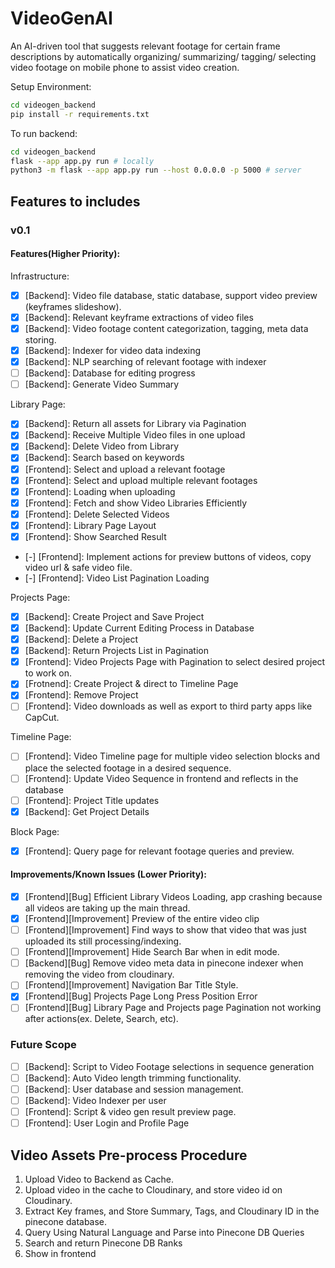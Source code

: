 # VideoGenAI
An AI-driven tool that suggests relevant footage for certain frame descriptions by automatically organizing/ summarizing/ tagging/ selecting video footage on mobile phone to assist video creation.

Setup Environment:
```bash
cd videogen_backend
pip install -r requirements.txt
```

To run backend:
```bash
cd videogen_backend
flask --app app.py run # locally
python3 -m flask --app app.py run --host 0.0.0.0 -p 5000 # server
```

## Features to includes

### v0.1
#### Features(Higher Priority):
Infrastructure:
- [x] [Backend]: Video file database, static database, support video preview (keyframes slideshow).
- [x] [Backend]: Relevant keyframe extractions of video files
- [x] [Backend]: Video footage content categorization, tagging, meta data storing.
- [x] [Backend]: Indexer for video data indexing
- [x] [Backend]: NLP searching of relevant footage with indexer
- [ ] [Backend]: Database for editing progress
- [ ] [Backend]: Generate Video Summary

Library Page:
- [x] [Backend]: Return all assets for Library via Pagination
- [x] [Backend]: Receive Multiple Video files in one upload
- [x] [Backend]: Delete Video from Library
- [x] [Backend]: Search based on keywords
- [x] [Frontend]: Select and upload a relevant footage
- [x] [Frontend]: Select and upload multiple relevant footages
- [x] [Frontend]: Loading when uploading
- [x] [Frontend]: Fetch and show Video Libraries Efficiently
- [x] [Frontend]: Delete Selected Videos
- [x] [Frontend]: Library Page Layout
- [x] [Frontend]: Show Searched Result
- [-] [Frontend]: Implement actions for preview buttons of videos, copy video url & safe video file.
- [-] [Frontend]: Video List Pagination Loading

Projects Page:
- [x] [Backend]: Create Project and Save Project
- [x] [Backend]: Update Current Editing Process in Database
- [x] [Backend]: Delete a Project
- [x] [Backend]: Return Projects List in Pagination
- [x] [Frontend]: Video Projects Page with Pagination to select desired project to work on.
- [x] [Frotnend]: Create Project & direct to Timeline Page
- [x] [Frontend]: Remove Project
- [ ] [Frontend]: Video downloads as well as export to third party apps like CapCut.

Timeline Page:
- [ ] [Frontend]: Video Timeline page for multiple video selection blocks and place the selected footage in a desired sequence.
- [ ] [Frontend]: Update Video Sequence in frontend and reflects in the database
- [ ] [Frontend]: Project Title updates
- [x] [Backend]: Get Project Details

Block Page:
- [x] [Frontend]: Query page for relevant footage queries and preview.

#### Improvements/Known Issues (Lower Priority):
- [x] [Frontend][Bug] Efficient Library Videos Loading, app crashing because all videos are taking up the main thread.
- [x] [Frontend][Improvement] Preview of the entire video clip
- [ ] [Frontend][Improvement] Find ways to show that video that was just uploaded its still processing/indexing.
- [ ] [Frontend][Improvement] Hide Search Bar when in edit mode.
- [ ] [Backend][Bug] Remove video meta data in pinecone indexer when removing the video from cloudinary.
- [ ] [Frontend][Improvement] Navigation Bar Title Style.
- [x] [Frontend][Bug] Projects Page Long Press Position Error
- [ ] [Frontend][Bug] Library Page and Projects page Pagination not working after actions(ex. Delete, Search, etc).

### Future Scope
- [ ] [Backend]: Script to Video Footage selections in sequence generation
- [ ] [Backend]: Auto Video length trimming functionality.
- [ ] [Backend]: User database and session management.
- [ ] [Backend]: Video Indexer per user
- [ ] [Frontend]: Script & video gen result preview page.
- [ ] [Frontend]: User Login and Profile Page

## Video Assets Pre-process Procedure
1. Upload Video to Backend as Cache.
2. Upload video in the cache to Cloudinary, and store video id on Cloudinary.
3. Extract Key frames, and Store Summary, Tags, and Cloudinary ID in the pinecone database.
4. Query Using Natural Language and Parse into Pinecone DB Queries
5. Search and return Pinecone DB Ranks
6. Show in frontend
